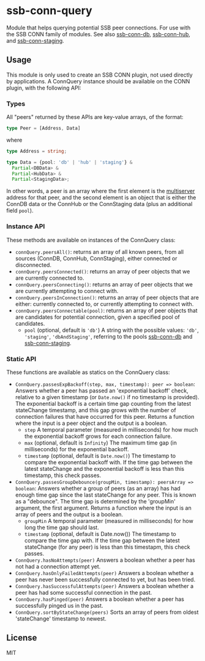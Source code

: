 # ssb-conn-query

Module that helps querying potential SSB peer connections. For use with the SSB CONN family of modules. See also [ssb-conn-db](https://github.com/staltz/ssb-conn-db), [ssb-conn-hub](https://github.com/staltz/ssb-conn-hub), and [ssb-conn-staging](https://github.com/staltz/ssb-conn-staging).

## Usage

This module is only used to create an SSB CONN plugin, not used directly by applications. A ConnQuery instance should be available on the CONN plugin, with the following API:

### Types

All "peers" returned by these APIs are key-value arrays, of the format:

```typescript
type Peer = [Address, Data]
```

where

```typescript
type Address = string;

type Data = {pool: 'db' | 'hub' | 'staging'} &
  Partial<DBData> &
  Partial<HubData> &
  Partial<StagingData>;
```

In other words, a peer is an array where the first element is the [multiserver](https://github.com/ssbc/multiserver/) address for that peer, and the second element is an object that is either the ConnDB data or the ConnHub or the ConnStaging data (plus an additional field `pool`).

### Instance API

These methods are available on instances of the ConnQuery class:

* `connQuery.peersAll()`: returns an array of all known peers, from all sources (ConnDB, ConnHub, ConnStaging), either connected or disconnected.
* `connQuery.peersConnected()`: returns an array of peer objects that we are currently connected to.
* `connQuery.peersConnecting()`: returns an array of peer objects that we are currently attempting to connect with.
* `connQuery.peersInConnection()`: returns an array of peer objects that are either: currently connected to, or currently attempting to connect with.
* `connQuery.peersConnectable(pool)`: returns an array of peer objects that are candidates for potential connection, given a specified pool of candidates.
  - `pool` (optional, default is `'db'`) A string with the possible values: `'db'`, `'staging'`, `'dbAndStaging'`, referring to the pools [ssb-conn-db](https://github.com/staltz/ssb-conn-db) and [ssb-conn-staging](https://github.com/staltz/ssb-conn-staging).

### Static API

These functions are available as statics on the ConnQuery class:

* `ConnQuery.passesExpBackoff(step, max, timestamp): peer => boolean`: Answers whether a peer has passed an 'exponential backoff' check, relative to a given timestamp (or `Date.now()` if no timestamp is provided). The exponential backoff is a certain time gap counting from the latest stateChange timestamp, and this gap grows with the number of connection failures that have occurred for this peer. Returns a function where the input is a peer object and the output is a boolean.
  - `step` A temporal parameter (measured in milliseconds) for how much the exponential backoff grows for each connection failure.
  - `max` (optional, default is `Infinity`) The maximum time gap (in milliseconds) for the exponential backoff.
  - `timestamp` (optional, default is `Date.now()`) The timestamp to compare the exponential backoff with. If the time gap between the latest stateChange and the exponential backoff is less than this timestamp, this check passes.
* `ConnQuery.passesGroupDebounce(groupMin, timestamp): peersArray => boolean`: Answers whether a group of peers (as an array) has had enough time gap since the last stateChange for any peer. This is known as a "debounce". The time gap is determined by the 'groupMin' argument, the first argument. Returns a function where the input is an array of peers and the output is a boolean.
  - `groupMin` A temporal parameter (measured in milliseconds) for how long the time gap should last.
  - `timestamp` (optional, default is Date.now()) The timestamp to compare the time gap with. If the time gap between the latest stateChange (for any peer) is less than this timestapm, this check passes.
* `ConnQuery.hasNoAttempts(peer)` Answers a boolean whether a peer has not had a connection attempt yet.
* `ConnQuery.hasOnlyFailedAttempts(peer)` Answers a boolean whether a peer has never been successfully connected to yet, but has been tried.
* `ConnQuery.hasSuccessfulAttempts(peer)` Answers a boolean whether a peer has had some successful connection in the past.
* `ConnQuery.hasPinged(peer)` Answers a boolean whether a peer has successfully pinged us in the past.
* `ConnQuery.sortByStateChange(peers)` Sorts an array of peers from oldest 'stateChange' timestamp to newest.

## License

MIT
